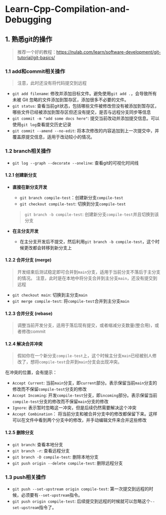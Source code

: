 # Learn-Cpp-Compilation-and-Debugging

## 1. 熟悉git的操作
> 推荐一个好的教程：https://nulab.com/learn/software-development/git-tutorial/git-basics/
### 1.1 add和commit相关操作

> 注意，此时还没有将代码提交到远程

- `git add filename`: 修改并添加目标文件。避免使用`git add .`，会导致所有未被 Git 忽略的文件添加到暂存区，添加很多不必要的文件。
- `git status`: 查看当前git状态，包括哪些文件被修改但没有被添加到暂存区，哪些文件已经被添加到暂存区但还没有提交，是否与远程分支同步等信息
- `git commit -m "add some docs here"`: 提交当前改动并添加提交信息。可以使用`git log`查看提交历史记录
- `git commit --amend --no-edit`: 将本次修改的内容追加到上一次提交中，并覆盖原提交信息，适用于改动较小的情况。

### 1.2 branch相关操作

- `git log --graph --decorate --oneline`: 查看git的可视化时间线

#### 1.2.1 创建新分支

- **直接在新分支开发**
    - `git branch compile-test`：创建新分支`compile-test`
    - `git checkout compile-test`: 切换到分支`compile-test`
    > `git branch -b compile-test`: 创建新分支`compile-test`并且切换到该分支

- **在主分支开发**
    - 在主分支开发后不提交，然后利用`git branch -b compile-test`，这个时候更改都会转移到新分支上

#### 1.2.2 合并分支 (merge)

> 开发结束后测试稳定即可合并到`main`分支，适用于当前分支不落后于主分支的情况。
> 注意，此时是在本地中将分支合并到主分支`main`，还没有提交到远程

- `git checkout main`: 切换到主分支`main`
- `git merge compile-test`: 将`compile-test`合并到主分支`main`

#### 1.2.3 合并分支 (rebase)
> 调整当前开发分支，适用于落后现有提交，或者缩减分支数量(整合用)，或者修改commit


#### 1.2.4 解决合并冲突

> 假如你在一个新分支`compile-test`上，这个时候主分支`main`已经被别人修改了，想将`compile-test`合并到`main`分支会出现冲突。

在冲突的位置，会有提示：
- `Accept Current`: 当前`main`分支，即`current`部分。表示保留当前`main`分支的修改而不保留`compile-test`分支的修改
- `Accept Incoming`: 开发`compile-test`分支，即`incoming`部分。表示保留当前`compile-test`分支的修改而不保留`main`分支的修改
- `Ignore`: 表示暂时忽略这一冲突，但是后续仍然需要解决这个冲突
- `Accept Combination`： 将当前分支和被合并分支中的修改都保留下来。这样可以在文件中看到两个分支中的修改，并手动编辑文件来合并这些修改

#### 1.2.5 删除分支

- `git branch`: 查看本地分支 
- `git branch -r`: 查看远程分支 
- `git branch -D compile-test`: 删除本地分支 
- `git push origin --delete compile-test`: 删除远程分支
   
### 1.3 push相关操作

- `git push --set-upstream origin compile-test`: 第一次提交到远程的时候，必须要有`--set-upstream`指令。
- `git push origin compile-test`: 后续提交到远程的时候就可以忽略这个`--set-upstream`指令了。